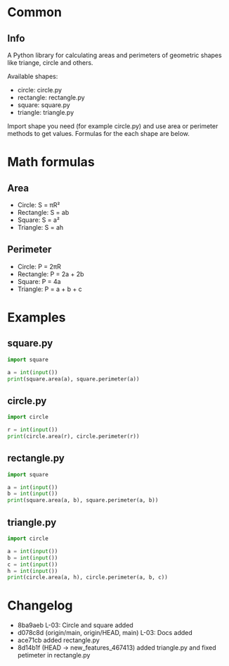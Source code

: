 # Common
## Info
A Python library for calculating areas and perimeters of geometric shapes like triange, circle and others.

Available shapes:
- circle: circle.py
- rectangle: rectangle.py
- square: square.py
- triangle: triangle.py

Import shape you need (for example circle.py) and use area or perimeter methods to get values. Formulas for the each shape are below.

# Math formulas
## Area
- Circle: S = πR²
- Rectangle: S = ab
- Square: S = a²
- Triangle: S = ah

## Perimeter
- Circle: P = 2πR
- Rectangle: P = 2a + 2b
- Square: P = 4a
- Triangle: P = a + b + c

# Examples
## square.py
```python
import square

a = int(input())
print(square.area(a), square.perimeter(a))
```
## circle.py
```python
import circle

r = int(input())
print(circle.area(r), circle.perimeter(r))
```
## rectangle.py
```python
import square

a = int(input())
b = int(input())
print(square.area(a, b), square.perimeter(a, b))
```
## triangle.py
```python
import circle

a = int(input())
b = int(input())
c = int(input())
h = int(input())
print(circle.area(a, h), circle.perimeter(a, b, c))
```

# Changelog
- 8ba9aeb L-03: Circle and square added
- d078c8d (origin/main, origin/HEAD, main) L-03: Docs added
- ace71cb added rectangle.py
- 8d14b1f (HEAD -> new_features_467413) added triangle.py and fixed petimeter in rectangle.py
